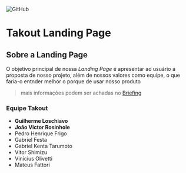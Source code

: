 ![GitHub](https://img.shields.io/github/license/AlvarezGui/takout-lp?style=flat-square)

# Takout Landing Page

## Sobre a Landing Page
O objetivo principal de nossa *Landing Page* é apresentar ao usuário a proposta de nosso projeto, além de nossos valores como equipe, o que faria-o entnder melhor o porque de usar nosso produto

> mais informações podem ser achadas no [Briefing](briefing.pdf)

### Equipe Takout
- **Guilherme Loschiavo**
- **João Victor Rosinhole**
- Pedro Henrique Frigo
- Gabriel Festa
- Gabriel Kenta Tarumoto
- Vitor Shimizu
- Vinícius Olivetti
- Mateus Fattori
